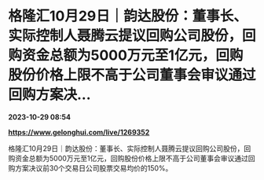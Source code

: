 # 格隆汇10月29日｜韵达股份：董事长、实际控制人聂腾云提议回购公司股份，回购资金总额为5000万元至1亿元，回购股份价格上限不高于公司董事会审议通过回购方案决...

**2023-10-29 08:54**

**https://www.gelonghui.com/live/1269352**

格隆汇10月29日｜韵达股份：董事长、实际控制人聂腾云提议回购公司股份，回购资金总额为5000万元至1亿元，回购股份价格上限不高于公司董事会审议通过回购方案决议前30个交易日公司股票交易均价的150%。